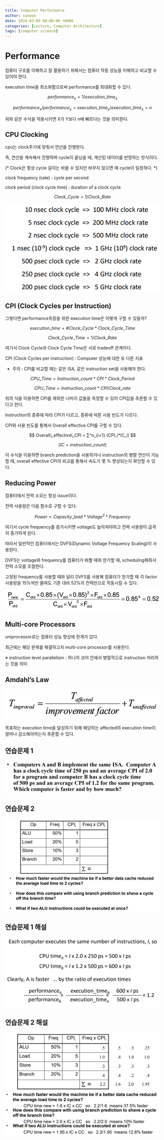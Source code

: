 ```yaml
---
title: Computer Performance
author: sunwoo
date: 2024-03-09 00:00:00 +0800
categories: [Lecture, Computer Architecture]
tags: [computer science]
---
```


# Performance

컴퓨터 구조를 이해하고 잘 활용하기 위해서는 컴퓨터 작동 성능을 이해하고 비교할 수 있어야 한다.

execution time을 최소화함으로써 performance를 최대화할 수 있다.

$$
performance_x = 1/execution\_time_x
$$

$$
performance_x/performance_y = execution\_time_y/execution\_time_x = n
$$

위와 같은 수식을 적용시키면 X가 Y보다 n배 빠르다는 것을 의미한다.

## CPU Clocking

cpu는 clock주기에 맞춰서 연산을 진행한다.

즉, 연산을 계속해서 진행하며 cycle이 끝났을 때, 계산된 데이터를 반영하는 방식이다.

(* Clock은 항상 cycle 길이는 바꿀 수 있지만 바꾸지 않으면 매 cycle이 일정하다. *)

clock frequency (rate) : cycle per second

clock period (clock cycle time) : duration of a clock cycle

$$
Clock\_Cycle = 1 / Clock\_Rate
$$

![clock_cycle_rate_relation](\assets\img\post\performance\clock_cycle_rate_relation.png)

## CPI (Clock Cycles per Instruction)

그렇다면 performance측정을 위한 execution time은 어떻게 구할 수 있을까?

$$
execution\_time = \#Clock\_Cycle * Clock\_Cycle\_Time
$$

$$
Clock\_Cycle\_Time = 1/ Clock\_Rate
$$

여기서 Clock Cycle과 Clock Cycle Time은 서로 tradeoff 관계이다.

CPI (Clock Cycles per instruction) : Computer 성능에 대한 또 다른 지표

- 주의 : CPI를 비교할 때는 같은 ISA, 같은 instruction set을 사용해야 한다.

$$
CPU\_Time = Instruction\_count *CPI*Clock\_Period
$$

$$
CPU\_Time = Instruction\_count*CPI/Clock\_rate
$$

위의 식을 이용하면 CPI를 제외한 나머지 값들을 측정할 수 있어 CPI값을 추론할 수 있다고 한다.

Instruction의 종류에 따라 CPI가 다르고, 종류에 따른 사용 빈도가 다르다.

CPI와 사용 빈도를 통해서 Overall effective CPI를 구할 수 있다.

$$
Overall\_effective\_CPI = ∑^n_{i=1} (CPI_i*IC_i)
$$

$$
(IC = instruction\_count)
$$

이 수식을 이용하면 branch prediction을 사용하거나 instruction의 병렬 연산이 가능할 때, overall effective CPI의 비교를 통해서 속도가 몇 % 향상되는지 확인할 수 있다.

## Reducing Power

컴퓨터에서 전력 소모는 항상 issue이다.

전력 사용량은 다음 함수로 구할 수 있다.

$$
Power ∝Capacity\_load*Voltage^2*Frequency
$$

여기서 cycle frequency를 증가시키면 voltage도 높아져야하고 전력 사용량이 급격히 증가하게 된다.

따라서 일반적인 컴퓨터에서는 DVFS(Dynamic Voltage Frequency Scaling)이 사용된다.

DVFS는 voltage와 frequency를 컴퓨터가 바쁠 때와 한가할 때, scheduling해줘서 전력 소모를 조절한다.

고정된 frequency를 사용할 때와 달리 DVFS를 사용해 컴퓨터가 한가할 때 각 factor 사용량을 15%씩만 줄여도 기존 대비 52%의 전력만으로 작동시킬 수 있다.

![performance_comparison](\assets\img\post\performance\performance_comparison.png)

## Multi-core Processors

uniprocessor로는 컴퓨터 성능 향상에 한계가 있다.

최근에는 해당 문제를 해결하고자 multi-core processor를 사용한다.

※ instruction level parallelism : 하나의 코어 안에서 병렬적으로 instruction 처리하는 것을 의미

## Amdahl’s Law

![Amdahl's_law](\assets\img\post\performance\Amdahl's_law.png)

목표하는 execution time을 달성하기 위해 해당하는 affected의 execution time이 얼마나 감소해야하는지 추론할 수 있다.

## 연습문제 1

![practice1](\assets\img\post\performance\practice1.png)

## 연습문제 2

![practice2](\assets\img\post\performance\practice2.png)

## 연습문제 1 해설

![practice1_ans](\assets\img\post\performance\practice1_ans.png)

## 연습문제 2 해설

![practice2_ans](\assets\img\post\performance\practice2_ans.png)